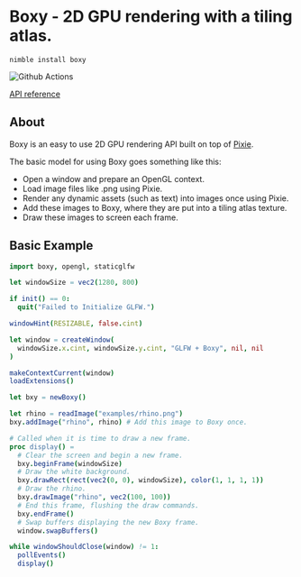 # Boxy - 2D GPU rendering with a tiling atlas.

`nimble install boxy`

![Github Actions](https://github.com/treeform/boxy/workflows/Github%20Actions/badge.svg)

[API reference](https://nimdocs.com/treeform/boxy)


## About

Boxy is an easy to use 2D GPU rendering API built on top of [Pixie](https://github.com/treeform/pixie).

The basic model for using Boxy goes something like this:

* Open a window and prepare an OpenGL context.
* Load image files like .png using Pixie.
* Render any dynamic assets (such as text) into images once using Pixie.
* Add these images to Boxy, where they are put into a tiling atlas texture.
* Draw these images to screen each frame.

## Basic Example

```nim
import boxy, opengl, staticglfw

let windowSize = vec2(1280, 800)

if init() == 0:
  quit("Failed to Initialize GLFW.")

windowHint(RESIZABLE, false.cint)

let window = createWindow(
  windowSize.x.cint, windowSize.y.cint, "GLFW + Boxy", nil, nil
)

makeContextCurrent(window)
loadExtensions()

let bxy = newBoxy()

let rhino = readImage("examples/rhino.png")
bxy.addImage("rhino", rhino) # Add this image to Boxy once.

# Called when it is time to draw a new frame.
proc display() =
  # Clear the screen and begin a new frame.
  bxy.beginFrame(windowSize)
  # Draw the white background.
  bxy.drawRect(rect(vec2(0, 0), windowSize), color(1, 1, 1, 1))
  # Draw the rhino.
  bxy.drawImage("rhino", vec2(100, 100))
  # End this frame, flushing the draw commands.
  bxy.endFrame()
  # Swap buffers displaying the new Boxy frame.
  window.swapBuffers()

while windowShouldClose(window) != 1:
  pollEvents()
  display()
```
